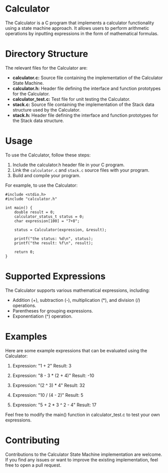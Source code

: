 # Calculator
The Calculator is a C program that implements a calculator functionality using a state machine approach. It allows users to perform arithmetic operations by inputting expressions in the form of mathematical formulas.

# Directory Structure
The relevant files for the Calculator are:
* **calculator.c:** Source file containing the implementation of the Calculator State Machine.
* **calculator.h:** Header file defining the interface and function prototypes for the Calculator.
* **calculator_test.c:** Test file for unit testing the Calculator.
* **stack.c:** Source file containing the implementation of the Stack data structure used by the Calculator.
* **stack.h:** Header file defining the interface and function prototypes for the Stack data structure.

# Usage
To use the Calculator, follow these steps:

1. Include the calculator.h header file in your C program.
2. Link the ```calculator.c``` and ```stack.c``` source files with your program.
3. Build and compile your program.

For example, to use the Calculator:
```
#include <stdio.h>
#include "calculator.h"

int main() {
    double result = 0;
    calculator_status_t status = 0;
	char expression[100] = "7+8";   

	status = Calculator(expression, &result);

	printf("the status: %d\n", status);
	printf("the result: %f\n", result);

    return 0;
}
```

# Supported Expressions
The Calculator supports various mathematical expressions, including:
* Addition (+), subtraction (-), multiplication (*), and division (/) operations.
* Parentheses for grouping expressions.
* Exponentiation (^) operation.

# Examples
Here are some example expressions that can be evaluated using the Calculator:
1. Expression: "1 + 2"
Result: 3

2. Expression: "8 - 3 * (2 + 4)"
Result: -10

3. Expression: "(2 ^ 3) * 4"
Result: 32

4. Expression: "10 / (4 - 2)"
Result: 5

5. Expression: "5 + 2 * 3 ^ 2 - 4"
Result: 17

Feel free to modify the main() function in calculator_test.c to test your own expressions.

# Contributing
Contributions to the Calculator State Machine implementation are welcome. If you find any issues or want to improve the existing implementation, feel free to open a pull request.
